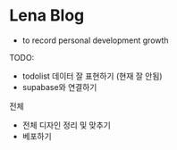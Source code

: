 # Lena Blog

- to record personal development growth

TODO:

- todolist 데이터 잘 표현하기 (현재 잘 안됨)
- supabase와 연결하기

전체

- 전체 디자인 정리 및 맞추기
- 베포하기
